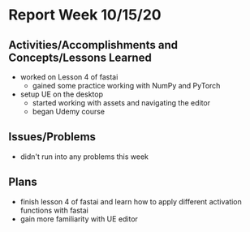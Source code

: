 # Report Week 10/15/20
## Activities/Accomplishments and Concepts/Lessons Learned
- worked on Lesson 4 of fastai
  - gained some practice working with NumPy and PyTorch
- setup UE on the desktop
  - started working with assets and navigating the editor
  - began Udemy course
## Issues/Problems
- didn't run into any problems this week
## Plans
- finish lesson 4 of fastai and learn how to apply different activation functions with fastai
- gain more familiarity with UE editor
